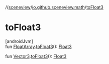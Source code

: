//[sceneview](../../index.md)/[io.github.sceneview.math](index.md)/[toFloat3](to-float3.md)

# toFloat3

[androidJvm]\
fun [FloatArray](https://kotlinlang.org/api/latest/jvm/stdlib/kotlin/-float-array/index.html).[toFloat3](to-float3.md)(): [Float3](../dev.romainguy.kotlin.math/-float3/index.md)

fun [Vector3](../com.google.ar.sceneform.math/-vector3/index.md).[toFloat3](to-float3.md)(): [Float3](../dev.romainguy.kotlin.math/-float3/index.md)

